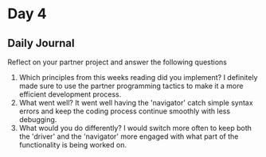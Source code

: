 # Day 4

## Daily Journal
Reflect on your partner project and answer the following questions
1. Which principles from this weeks reading did you implement?
I definitely made sure to use the partner programming tactics to make it a more efficient development process.
2. What went well?
It went well having the 'navigator' catch simple syntax errors and keep the coding process continue smoothly with less debugging.
3. What would you do differently?
I would switch more often to keep both the 'driver' and the 'navigator' more engaged with what part of the functionality is being worked on.